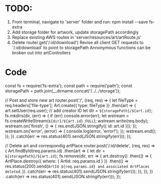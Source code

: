  TODO: 
 =====
 1. From terminal, navigate to 'server' folder and run:
    npm install --save fs-extra 
 2. Add storage folder for artwork, update storagePath accordingly
 3. Replace existing AWS routes in 'server/resources/art/artRoute.js'
 4. Delete router.get('/:id/download')
    Revise all client GET requests to '/:id/download' to point to storagePath
    Annonymous functions can be broken out into artControllers 

Code
=====

const fs = require('fs-extra');
const path = require('path');
const storagePath = path.join(__dirname.concat('/../../storage'));

// Post and store new art
router.post('/', (req, res) => {
  let fileType = req.headers['file-type'];
  Art.create({ type: fileType })
    .then(art => {
      art.setUser(req.user); // add creator ID
      let dir = `${storagePath}/${art.id}`;
      fs.mkdirs(dir, (err) => {
        if (err) console.error(err);
        let wstream = fs.createWriteStream(`${dir}/${art.id}_FULL`);
        wstream.write(req.body);
        wstream.on('finish', () => {
          res.end(JSON.stringify({ id: art.id }));
        });
        wstream.on('error', (error) => {
          console.log(error, 'error!');
        });
        wstream.end();
      });
    })
    .catch(err => res.status(401).send(JSON.stringify(err)));
});

// Delete art and correspondig artPlace
router.post('/:id/delete', (req, res) => {
  Art.findById(req.params.id)
    .then(art => {
      let dir = `${storagePath}/${art.id}`;
      fs.remove(dir, err => {
        art.destroy()
          .then(() => {
            ArtPlace.destroy({ where: { ArtId: req.params.id } })
              .then(() => res.status(200).send(`ArtId ${req.params.id} and associated ArtPlaces deleted.`))
              .catch(err => res.status(401).send(JSON.stringify(err)));
          });
      });
    })
    .catch(err => res.status(401).send(JSON.stringify(err)));
});

